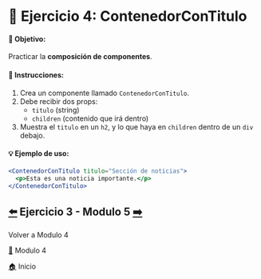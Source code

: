 # 🎯 Ejercicio 4: ContenedorConTitulo

#### 🎯 Objetivo:
Practicar la **composición de componentes**.

#### 📝 Instrucciones:
1. Crea un componente llamado `ContenedorConTitulo`.
2. Debe recibir dos props:
   - `titulo` (string)
   - `children` (contenido que irá dentro)
3. Muestra el `titulo` en un `h2`, y lo que haya en `children` dentro de un `div` debajo.

#### 💡 Ejemplo de uso:

```jsx
<ContenedorConTitulo titulo="Sección de noticias">
  <p>Esta es una noticia importante.</p>
</ContenedorConTitulo>
```

##  [⬅️](../Ejercicios/Ejercicio_3.md) Ejercicio 3 - Modulo 5 [➡️](../../Módulo_5:_Props_(Propiedades_entre_componentes)/Modulo_5.md)

Volver a Modulo 4

[📄](../Modulo_4.md) Modulo 4

[🏠](../../README.md) Inicio
